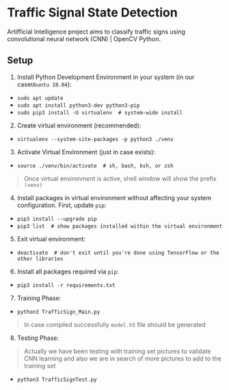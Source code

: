 # Traffic Signal State Detection
Artifficial Intelligence project aims to classify traffic signs using convolutional neural network (CNN) | OpenCV Python.

## Setup
1. Install Python Development Environment in your system (in our case`Ubuntu 18.04`):
  - `sudo apt update`
  - `sudo apt install python3-dev python3-pip`
  - `sudo pip3 install -U virtualenv  # system-wide install`
  
2. Create virtual environment (recommended):
  - `virtualenv --system-site-packages -p python3 ./venv`
3. Activate Virtual Environment (just in case exists):
  - `source ./venv/bin/activate  # sh, bash, ksh, or zsh`
> Once virtual environment is active, shell window will show the prefix `(venv)`

4.  Install packages in virtual environment without affecting your system configuration. First, update `pip`: 
  - `pip3 install --upgrade pip`
  - `pip3 list  # show packages installed within the virtual environment`
5. Exit virtual environment:
  - `deactivate  # don't exit until you're done using TensorFlow or the other libraries`
6. Install all packages required via `pip`:
  - `pip3 install -r requirements.txt`
7. Training Phase:
  - `python3 TrafficSign_Main.py`
> In case compiled successfully 
> `model.h5` file should be generated
8. Testing Phase:
> Actually we have been testing with training set pictures to validate CNN learning
> and also we are in search of more pictures to add to the training set 
  - `python3 TrafficSignTest.py`
